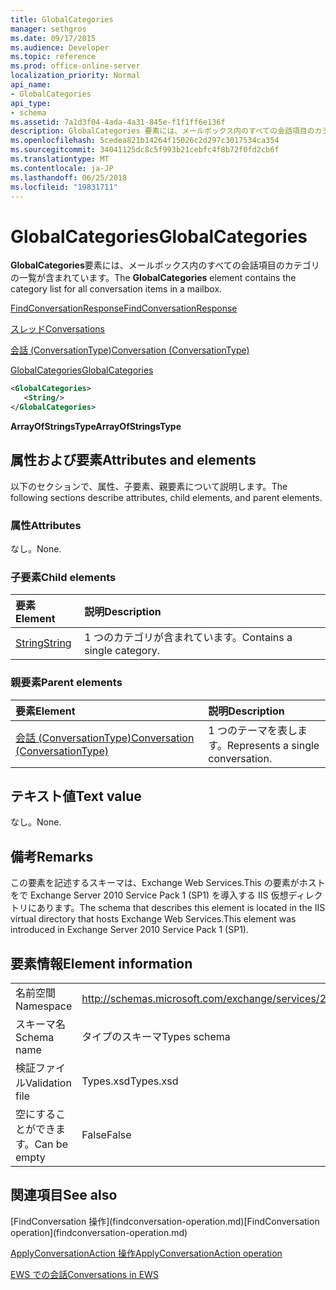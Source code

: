 ```yaml
---
title: GlobalCategories
manager: sethgros
ms.date: 09/17/2015
ms.audience: Developer
ms.topic: reference
ms.prod: office-online-server
localization_priority: Normal
api_name:
- GlobalCategories
api_type:
- schema
ms.assetid: 7a1d3f04-4ada-4a31-845e-f1f1ff6e136f
description: GlobalCategories 要素には、メールボックス内のすべての会話項目のカテゴリの一覧が含まれています。
ms.openlocfilehash: 5cedea821b14264f15026c2d297c3017534ca354
ms.sourcegitcommit: 34041125dc8c5f993b21cebfc4f8b72f0fd2cb6f
ms.translationtype: MT
ms.contentlocale: ja-JP
ms.lasthandoff: 06/25/2018
ms.locfileid: "19831711"
---
```

# <a name="globalcategories"></a><span data-ttu-id="38ddd-103">GlobalCategories</span><span class="sxs-lookup"><span data-stu-id="38ddd-103">GlobalCategories</span></span>

<span data-ttu-id="38ddd-104">**GlobalCategories**要素には、メールボックス内のすべての会話項目のカテゴリの一覧が含まれています。</span><span class="sxs-lookup"><span data-stu-id="38ddd-104">The **GlobalCategories** element contains the category list for all conversation items in a mailbox.</span></span> 
  
[<span data-ttu-id="38ddd-105">FindConversationResponse</span><span class="sxs-lookup"><span data-stu-id="38ddd-105">FindConversationResponse</span></span>](findconversationresponse.md)
  
[<span data-ttu-id="38ddd-106">スレッド</span><span class="sxs-lookup"><span data-stu-id="38ddd-106">Conversations</span></span>](conversations-ex15websvcsotherref.md)
  
[<span data-ttu-id="38ddd-107">会話 (ConversationType)</span><span class="sxs-lookup"><span data-stu-id="38ddd-107">Conversation (ConversationType)</span></span>](conversation-conversationtype.md)
  
[<span data-ttu-id="38ddd-108">GlobalCategories</span><span class="sxs-lookup"><span data-stu-id="38ddd-108">GlobalCategories</span></span>](globalcategories.md)
  
```XML
<GlobalCategories>
   <String/>
</GlobalCategories>
```

 <span data-ttu-id="38ddd-109">**ArrayOfStringsType**</span><span class="sxs-lookup"><span data-stu-id="38ddd-109">**ArrayOfStringsType**</span></span>
## <a name="attributes-and-elements"></a><span data-ttu-id="38ddd-110">属性および要素</span><span class="sxs-lookup"><span data-stu-id="38ddd-110">Attributes and elements</span></span>

<span data-ttu-id="38ddd-111">以下のセクションで、属性、子要素、親要素について説明します。</span><span class="sxs-lookup"><span data-stu-id="38ddd-111">The following sections describe attributes, child elements, and parent elements.</span></span>
  
### <a name="attributes"></a><span data-ttu-id="38ddd-112">属性</span><span class="sxs-lookup"><span data-stu-id="38ddd-112">Attributes</span></span>

<span data-ttu-id="38ddd-113">なし。</span><span class="sxs-lookup"><span data-stu-id="38ddd-113">None.</span></span>
  
### <a name="child-elements"></a><span data-ttu-id="38ddd-114">子要素</span><span class="sxs-lookup"><span data-stu-id="38ddd-114">Child elements</span></span>

|<span data-ttu-id="38ddd-115">**要素**</span><span class="sxs-lookup"><span data-stu-id="38ddd-115">**Element**</span></span>|<span data-ttu-id="38ddd-116">**説明**</span><span class="sxs-lookup"><span data-stu-id="38ddd-116">**Description**</span></span>|
|:-----|:-----|
|[<span data-ttu-id="38ddd-117">String</span><span class="sxs-lookup"><span data-stu-id="38ddd-117">String</span></span>](string.md) <br/> |<span data-ttu-id="38ddd-118">1 つのカテゴリが含まれています。</span><span class="sxs-lookup"><span data-stu-id="38ddd-118">Contains a single category.</span></span>  <br/> |
   
### <a name="parent-elements"></a><span data-ttu-id="38ddd-119">親要素</span><span class="sxs-lookup"><span data-stu-id="38ddd-119">Parent elements</span></span>

|<span data-ttu-id="38ddd-120">**要素**</span><span class="sxs-lookup"><span data-stu-id="38ddd-120">**Element**</span></span>|<span data-ttu-id="38ddd-121">**説明**</span><span class="sxs-lookup"><span data-stu-id="38ddd-121">**Description**</span></span>|
|:-----|:-----|
|[<span data-ttu-id="38ddd-122">会話 (ConversationType)</span><span class="sxs-lookup"><span data-stu-id="38ddd-122">Conversation (ConversationType)</span></span>](conversation-conversationtype.md) <br/> |<span data-ttu-id="38ddd-123">1 つのテーマを表します。</span><span class="sxs-lookup"><span data-stu-id="38ddd-123">Represents a single conversation.</span></span>  <br/> |
   
## <a name="text-value"></a><span data-ttu-id="38ddd-124">テキスト値</span><span class="sxs-lookup"><span data-stu-id="38ddd-124">Text value</span></span>

<span data-ttu-id="38ddd-125">なし。</span><span class="sxs-lookup"><span data-stu-id="38ddd-125">None.</span></span>
  
## <a name="remarks"></a><span data-ttu-id="38ddd-126">備考</span><span class="sxs-lookup"><span data-stu-id="38ddd-126">Remarks</span></span>

<span data-ttu-id="38ddd-127">この要素を記述するスキーマは、Exchange Web Services.This の要素がホストをで Exchange Server 2010 Service Pack 1 (SP1) を導入する IIS 仮想ディレクトリにあります。</span><span class="sxs-lookup"><span data-stu-id="38ddd-127">The schema that describes this element is located in the IIS virtual directory that hosts Exchange Web Services.This element was introduced in Exchange Server 2010 Service Pack 1 (SP1).</span></span>
  
## <a name="element-information"></a><span data-ttu-id="38ddd-128">要素情報</span><span class="sxs-lookup"><span data-stu-id="38ddd-128">Element information</span></span>

|||
|:-----|:-----|
|<span data-ttu-id="38ddd-129">名前空間</span><span class="sxs-lookup"><span data-stu-id="38ddd-129">Namespace</span></span>  <br/> |http://schemas.microsoft.com/exchange/services/2006/types  <br/> |
|<span data-ttu-id="38ddd-130">スキーマ名</span><span class="sxs-lookup"><span data-stu-id="38ddd-130">Schema name</span></span>  <br/> |<span data-ttu-id="38ddd-131">タイプのスキーマ</span><span class="sxs-lookup"><span data-stu-id="38ddd-131">Types schema</span></span>  <br/> |
|<span data-ttu-id="38ddd-132">検証ファイル</span><span class="sxs-lookup"><span data-stu-id="38ddd-132">Validation file</span></span>  <br/> |<span data-ttu-id="38ddd-133">Types.xsd</span><span class="sxs-lookup"><span data-stu-id="38ddd-133">Types.xsd</span></span>  <br/> |
|<span data-ttu-id="38ddd-134">空にすることができます。</span><span class="sxs-lookup"><span data-stu-id="38ddd-134">Can be empty</span></span>  <br/> |<span data-ttu-id="38ddd-135">False</span><span class="sxs-lookup"><span data-stu-id="38ddd-135">False</span></span>  <br/> |
   
## <a name="see-also"></a><span data-ttu-id="38ddd-136">関連項目</span><span class="sxs-lookup"><span data-stu-id="38ddd-136">See also</span></span>



<span data-ttu-id="38ddd-137">
  [FindConversation 操作](findconversation-operation.md)</span><span class="sxs-lookup"><span data-stu-id="38ddd-137">[FindConversation operation](findconversation-operation.md)</span></span>
  
[<span data-ttu-id="38ddd-138">ApplyConversationAction 操作</span><span class="sxs-lookup"><span data-stu-id="38ddd-138">ApplyConversationAction operation</span></span>](applyconversationaction-operation.md)


[<span data-ttu-id="38ddd-139">EWS での会話</span><span class="sxs-lookup"><span data-stu-id="38ddd-139">Conversations in EWS</span></span>](http://msdn.microsoft.com/library/91e64629-db6c-4c94-9dcb-d386232e8467%28Office.15%29.aspx)


